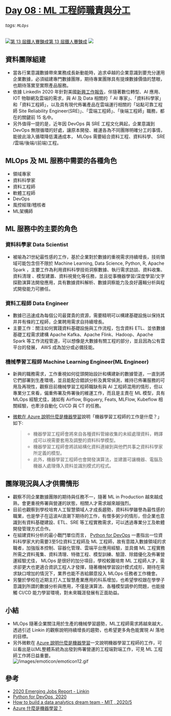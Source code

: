 # [Day 08 : ML 工程師職責與分工](https://ithelp.ithome.com.tw/articles/10260962)

###### tags: `MLOps`
[![](https://d1dwq032kyr03c.cloudfront.net/images/ironman_sticker/13/ai-and-data.png?sticker "第 13 屆鐵人賽鍊成")第 13 屆鐵人賽鍊成](https://ithelp.ithome.com.tw/users/20121130/ironman/4015)
[![](https://img.shields.io/badge/iThome%E9%90%B5%E4%BA%BA%E8%B3%BD2021-%E5%A8%81%E5%88%A9%E6%96%AF-blue)](https://ithelp.ithome.com.tw/articles/10260962)

資料團隊組建
------

-   當各行業意識數據帶來業務成長新動能時，追求卓越的企業意識到要充分運用企業數據，必須組建專門數據團隊，期待專業團隊具有提煉數據價值的慧眼，也期待落實至實際產品服務。
-   依據 LinkedIn 2020 年針對美國[新興工作報告](https://business.linkedin.com/content/dam/me/business/en-us/talent-solutions/emerging-jobs-report/Emerging_Jobs_Report_U.S._FINAL.pdf)，伴隨著數位轉型、AI 應用、IOT 物聯網及雲端的需求，與 AI 及 Data 相關的「 AI 專家」、「資料科學家」和「資料工程師」，以及具有現代佈署產品在雲端運行相關的「站點可靠工程師 Site Reliability Engineer(SRE)」、「雲端工程師」、「後端工程師」職務，都在的關鍵前 15 名中。
-   另外值得一提的是，近年因 DevOps 與 SRE 工程文化興起，企業意識到 DevOps 無限循環的好處，讓原本開發、維運各為不同團隊明確分工的事情，能彼此溶入循環降低溝通成本， MLOps 需要結合資料工程、資料科學、 SRE /雲端/後端/(前端)工程。

MLOps 及 ML 服務中需要的各種角色
---------------------

-   領域專家
-   資料科學家
-   資料工程師
-   軟體工程師
-   DevOps
-   風控經理/稽核者
-   ML架構師

ML 服務中的主要的角色
------------

### 資料科學家 Data Scientist

-   被喻為21世紀最性感的工作，基於企業對於數據的重視需求持續增長，技術領域可能包含但不限於 Machine Learning, Data Science, Python, R, Apache Spark ，主要工作為利用資料科學技術洞察數據、執行需求訪談、資料收集、資料清理 、模型建置、資料視覺化等任務，並且從事機器學習/深度學習/文字探勘演算法開發應用，具有數據資料解析、數據洞察能力及良好邏輯分析與程式開發能力可勝任。

### 資料工程師 Data Engineer

-   數據已迅速成為每個公司最寶貴的資源，需要精明可以構建基礎設施以保持其井井有條的工程師，企業聘用需求自持續增長。
-   主要工作：關注如何實踐資料基礎設施與工作流程，包含資料 ETL、並依數據基礎工程需求建構 Apache Kafka、Apache Flink、Hadoop、Apache Spark 等工作流程管道，可以想像是大數據有關工程的部分，並且因為公有雲平台的發展， AWS 成為加分或必備技能。

### 機械學習工程師 Machine Learning Engineer(ML Engineer)

-   新興的職務需求，工作重視如何從頭開始設計和構建新的數據管道，一直到將它們部署到生產環境，並且能配合錯誤分析及異常偵測，維持已佈署服務的可用及再現性，觀察目前機械學習工程師職缺有與 AI 工程師混用的情形，但以專業分工來看，偏重佈署及佈署後的維運工作，而且是主責在 ML 模型，具有 MLOps 經驗尤佳，諸如有 Airflow, Bigquery, Feats, MLFlow, Kubeflow 相關經驗，也牽涉自動化 CI/CD 與 CT 的任務。
-   [微軟在 Azure 說明什麼是機器學習](https://azure.microsoft.com/zh-tw/overview/what-is-machine-learning-platform/#uses)說明「機器學習工程師的工作是什麼？」如下:
    
    > -   機器學習工程師會將來自各種資料管線收集的未經處理資料，轉譯成可以視需要套用及調整的資料科學模型。
    > -   機器學習工程師會將該結構化資料連線到與他們共事之資料科學家所定義的模型。
    > -   此外，機器學習工程師也會開發演算法，並建置可讓機器、電腦及機器人處理傳入資料並識別模式的程式。
    

團隊現況與人才供需情形
-----------

-   觀察不同企業數據團隊的期待與任務不一，隨著 ML in Production 越來越成熟，會更重視佈署與營運的狀態，相關人才需求越來越強烈。
-   目前也觀察到學校培育人工智慧領域人才成長趨勢，資料科學雖譽為最性感的職業，也是學子在這波AI浪潮下期待的工作，有僧多粥少的情形，但企業也意識到有資料基礎建設、ETL、SRE 等工程實務需求，可以透過專業分工及軟體開發管理方式合作。
-   在組建資料分析的最小戰鬥單位而言， [Python for DevOps](https://www.books.com.tw/products/0010873248) 一書指出一位資料科學家大約需要3至5位資料工程師及 ML 工程師，故有意踏入數據領域的求職者，加強版本控制、容器化管理、雲端平台應用經驗，並具備 ML 工程實務所需之資料蒐集、資料清理、特徵工程、模型訓練、驗證、除錯優化及佈署營運經驗尤佳， MLOps 是很好的加分項目，學校較難培育 ML 工程師人才，需求卻更大也更適合資訊工程人才發揮，隨著機械學習設計模式成形，期待在需求缺口增加的情況下，業界也能不吝給願意投入 MLOps 任務者工作機會。
-   另鑒於學校在近期主打人工智慧產業應用的科系增加，也希望學校跟在學學子意識到所謂的數據分析與應用，不僅是演算法、各種模型調參的問題，也能接觸 CI/CD 能力學習環境，對未來職涯發展有正面助益。

小結
--

-   MLOps 隨著企業關注用於生產的機械學習趨勢，ML工程師需求將越來越大，透過引述 Linkin 的觀察說明持續增長的趨勢，也希望更多角色能實現 AI 落地的目標。
-   另外微軟在 [Azure 說明什麼是機器學習](https://azure.microsoft.com/zh-tw/overview/what-is-machine-learning-platform/#uses)一文說明機器學習工程師的工作，可以看出是以ML整體系統為出發到佈署營運的工程端對端工作，可見 ML 工程師工作將日益重要。  
    ![/images/emoticon/emoticon12.gif](https://ithelp.ithome.com.tw/images/emoticon/emoticon12.gif)

參考
--

-   [2020 Emerging Jobs Report - Linkin](https://business.linkedin.com/content/dam/me/business/en-us/talent-solutions/emerging-jobs-report/Emerging_Jobs_Report_U.S._FINAL.pdf)
-   [Python for DevOps, 2020](https://www.books.com.tw/products/0010873248)
-   [How to build a data analytics dream team - MIT , 2020/5](https://mitsloan.mit.edu/ideas-made-to-matter/how-to-build-a-data-analytics-dream-team)
-   [Azure 什麼是機器學習？](https://azure.microsoft.com/zh-tw/overview/what-is-machine-learning-platform/#uses)
